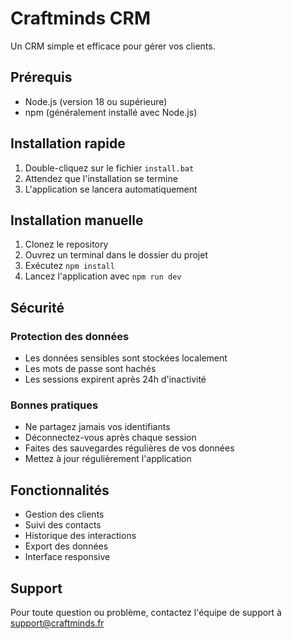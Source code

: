 # Craftminds CRM

Un CRM simple et efficace pour gérer vos clients.

## Prérequis

- Node.js (version 18 ou supérieure)
- npm (généralement installé avec Node.js)

## Installation rapide

1. Double-cliquez sur le fichier `install.bat`
2. Attendez que l'installation se termine
3. L'application se lancera automatiquement

## Installation manuelle

1. Clonez le repository
2. Ouvrez un terminal dans le dossier du projet
3. Exécutez `npm install`
4. Lancez l'application avec `npm run dev`

## Sécurité

### Protection des données

- Les données sensibles sont stockées localement
- Les mots de passe sont hachés
- Les sessions expirent après 24h d'inactivité

### Bonnes pratiques

- Ne partagez jamais vos identifiants
- Déconnectez-vous après chaque session
- Faites des sauvegardes régulières de vos données
- Mettez à jour régulièrement l'application

## Fonctionnalités

- Gestion des clients
- Suivi des contacts
- Historique des interactions
- Export des données
- Interface responsive

## Support

Pour toute question ou problème, contactez l'équipe de support à support@craftminds.fr
